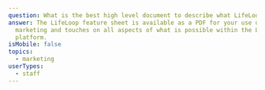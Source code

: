 ```yaml
---
question: What is the best high level document to describe what LifeLoop is?
answer: The LifeLoop feature sheet is available as a PDF for your use under
  marketing and touches on all aspects of what is possible within the LifeLoop
  platform.
isMobile: false
topics:
  - marketing
userTypes:
  - staff
---
```

